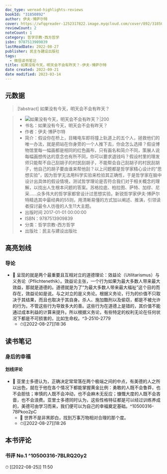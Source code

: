 ```yaml
---
doc_type: weread-highlights-reviews
bookId: "31850892"
author: 伊夫·博萨尔特
cover: https://wfqqreader-1252317822.image.myqcloud.com/cover/892/31850892/t7_31850892.jpg
reviewCount: 2
noteCount: 1
category: 哲学宗教-西方哲学
isbn: 9787513909839
lastReadDate: 2022-08-27
publisher: 民主与建设出版社
tags:
  - 微信读书笔记
title: 如果没有今天，明天会不会有昨天？-伊夫·博萨尔特
date created: 2022-09-21
date modified: 2023-03-14
---
```


## 元数据

>[!abstract] 如果没有今天，明天会不会有昨天？

> - ![如果没有今天，明天会不会有昨天？|200](https://wfqqreader-1252317822.image.myqcloud.com/cover/892/31850892/t7_31850892.jpg)
> - 书名：如果没有今天，明天会不会有昨天？
> - 作者：伊夫·博萨尔特
> - 简介：假设你在桥上，目睹电车即将撞上轨道上的五个人，拯救他们的唯一办法，就是把站在你身旁的一个人推下去，你会怎么选择？假设博物馆里每一幅画都是相同的红色画布，只有画名和简介不同，策展人说每幅画想传达的意念也有所不同，你可以要求退钱吗？假设村里的理发师只能帮不自己刮胡子的村民刮胡子，不能帮会自己刮胡子的村民刮胡子，他自己的胡子要由谁来帮他刮？以上问题都是哲学家精心设计的“思想实验”，因为哲学无法用科学实验来检验其正确性，于是哲学家在脑中设计出具体的假设情境，测试哲学理论是否符合我们对于相关概念的理解，以找出人生根本问题的答案。苏格拉底、柏拉图、萨特、加缪、尼采……众多伟大的哲学家都曾设计过思想实验。新锐哲学家伊夫·博萨尔特精选其中最经典的55则，用清晰易懂的方式加以阐述、推演，引领读者探讨最令人彷徨的人生11大主题。
> - 出版时间 2017-01-01 00:00:00
> - ISBN：9787513909839
> - 分类：哲学宗教-西方哲学
> - 出版社：民主与建设出版社

## 高亮划线

### 导论

- 📌 呈现的就是两个最重要且互相对立的道德理论：效益论（Utilitarismus）与义务论（Pflichtenethik）。效益论主张，一个行为如果为最大多数人带来最大效益，那就是道德的。道德就是为了“为最大多数人带来最大福祉”这个目的而存在，效益论如是说。与之对立的是义务论。根据义务论，行为的价值不只取决于其结果，而且也取决于其自身。杀人、施加酷刑以及偷窃，都是不被允许的行为，不管这些行为导致多大的善。这些行为在道德上是错的，其价值不能通过成本利益的计算来提升。所以根据义务论，有些特定的权利无论在任何状况下都是不可损害的，比如生命权。^3-2510-2779
	- ⏱[[2022-08-27]]18:36

## 读书笔记

### 身后的幸福

#### 划线评论

- 📌 亚里士多德认为，正确决定常常落在两个极端之间的中点，有美德的人之所以出色，就在于他在各个情况下都能掌握黄金比例：勇敢的人既不会鲁莽，也不会胆怯；审慎的人既不会冲动，也不会麻木无反应；慷慨大度的人既不会吝啬，也不会浪费。亚里士多德同时认为，这些性格特征都是可以经过训练养成的，美德可由学习而来，我们便可以为自己的幸福奠定基础。^10500316-7BPkoo2pC
	- 💭 世界不是非黑即白，找到万事万物相对合理的那个度。
	- ⏱[[2022-08-27]]18:26

## 本书评论

### 书评 No.1 ^10500316-7BLRQ20y2

⏱ [[2022-08-25]] 11:50
